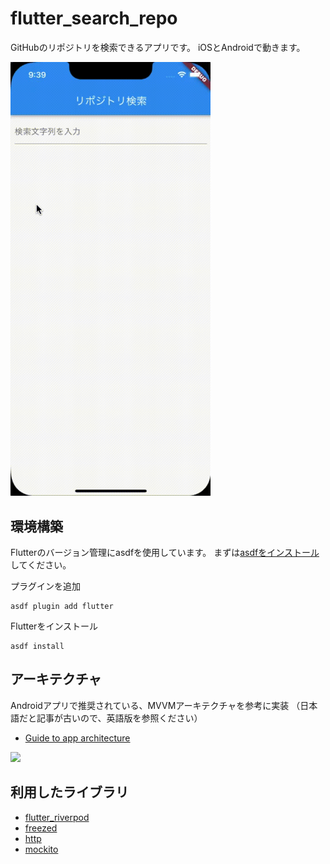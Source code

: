 # flutter_search_repo

GitHubのリポジトリを検索できるアプリです。
iOSとAndroidで動きます。

<img src="resources/demo.gif" width=320>

## 環境構築

Flutterのバージョン管理にasdfを使用しています。
まずは[asdfをインストール](https://asdf-vm.com/guide/getting-started.html)してください。

プラグインを追加
```
asdf plugin add flutter
```

Flutterをインストール
```
asdf install
```

## アーキテクチャ

Androidアプリで推奨されている、MVVMアーキテクチャを参考に実装
（日本語だと記事が古いので、英語版を参照ください）
- [Guide to app architecture](https://developer.android.com/jetpack/guide)

<img src="https://developer.android.com/topic/libraries/architecture/images/mad-arch-overview-data.png" width=320>

## 利用したライブラリ

- [flutter_riverpod](https://pub.dev/packages/flutter_riverpod)
- [freezed](https://pub.dev/packages/freezed)
- [http](https://pub.dev/packages/http)
- [mockito](https://pub.dev/packages/mockito)
